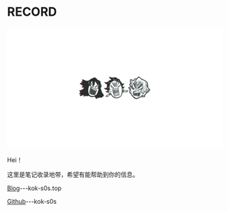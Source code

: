 # RECORD

![](.gitbook/assets/1043385.png)

Hei！

这里是笔记收录地带，希望有能帮助到你的信息。

[Blog](https://kok-s0s.top)---kok-s0s.top

[Github](https://github.com/kok-s0s)---kok-s0s

